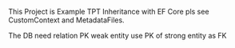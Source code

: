 This Project is Example TPT Inheritance with EF Core pls see CustomContext and MetadataFiles.

The DB need relation PK weak entity use PK of strong entity as FK
